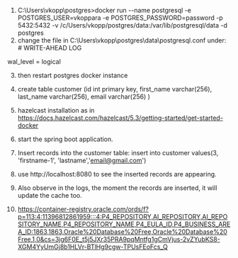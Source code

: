 1) C:\Users\vkopp\postgres>docker run --name postgresql -e POSTGRES_USER=vkoppara -e POSTGRES_PASSWORD=password -p 5432:5432 -v /c/Users/vkopp/postgres/data:/var/lib/postgresql/data -d postgres
2) change the file in C:\Users\vkopp\postgres\data\postgresql.conf 
under: # WRITE-AHEAD LOG

wal_level = logical

3) then restart postgres docker instance
4) create table customer (id int primary key, first_name varchar(256), last_name varchar(256), email varchar(256) )
5) hazelcast installation as in https://docs.hazelcast.com/hazelcast/5.3/getting-started/get-started-docker
6) start the spring boot application.
7) Insert records into the customer table:
insert into customer values(3, 'firstname-1', 'lastname','email@gmail.com')
8) use http://localhost:8080 to see the inserted records are appearing.
9) Also observe in the logs, the moment the records are inserted, it will update the cache too.

10) https://container-registry.oracle.com/ords/f?p=113:4:11396812861959:::4:P4_REPOSITORY,AI_REPOSITORY,AI_REPOSITORY_NAME,P4_REPOSITORY_NAME,P4_EULA_ID,P4_BUSINESS_AREA_ID:1863,1863,Oracle%20Database%20Free,Oracle%20Database%20Free,1,0&cs=3jg6F0E_t5j5JXr35PRA9pqMntfg1gCmVjus-2vZYubKS8-XGM4YyUmGj8b1HLVr-BTlHg9cgw-TPUsFEoFcs_Q
 
   
